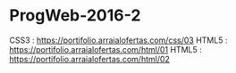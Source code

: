 # ProgWeb-2016-2


CSS3 : https://portifolio.arraialofertas.com/css/03
HTML5 : https://portifolio.arraialofertas.com/html/01
HTML5 : https://portifolio.arraialofertas.com/html/02
